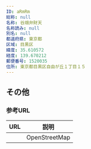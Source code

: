 ```yaml
---
ID: aRmRm
総称: null
名称: 谷畑弁財天
名称読み: null
別名: null
都道府県: 東京都
区域: 目黒区
緯度: 35.610572
経度: 139.670212
郵便番号: 1520035
住所: 東京都目黒区自由が丘１丁目１５
---
```


## その他

### 参考URL

| URL | 説明          |
| --- | ------------- |
|     | OpenStreetMap |
